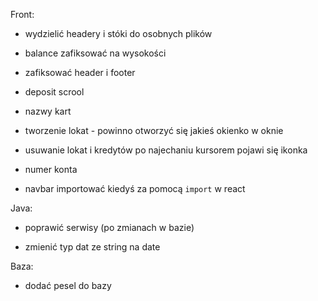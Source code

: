 Front:

* wydzielić headery i stóki do osobnych plików

* balance zafiksować na wysokości

* zafiksować header i footer

* deposit scrool

* nazwy kart

* tworzenie lokat - powinno otworzyć się jakieś okienko w oknie

* usuwanie lokat i kredytów po najechaniu kursorem pojawi się ikonka

* numer konta

* navbar importować kiedyś za pomocą `import` w react


Java:

* poprawić  serwisy (po zmianach w bazie)

* zmienić typ dat ze string na date


Baza:

* dodać pesel do bazy

